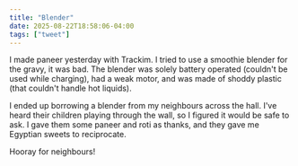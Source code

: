 ```yaml
---
title: "Blender"
date: 2025-08-22T18:58:06-04:00
tags: ["tweet"]
---
```


I made paneer yesterday with Trackim.
I tried to use a smoothie blender for the gravy, it was bad.
The blender was solely battery operated (couldn't be used while charging), had a weak motor, and was made of shoddy plastic (that couldn't handle hot liquids).

I ended up borrowing a blender from my neighbours across the hall.
I've heard their children playing through the wall, so I figured it would be safe to ask.
I gave them some paneer and roti as thanks, and they gave me Egyptian sweets to reciprocate.

Hooray for neighbours!
